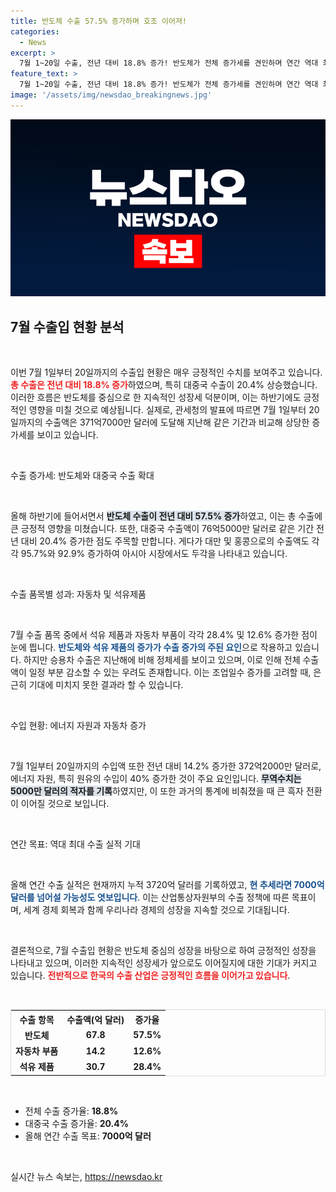 ```yaml
---
title: 반도체 수출 57.5% 증가하며 호조 이어져!
categories:
  - News
excerpt: >
  7월 1~20일 수출, 전년 대비 18.8% 증가! 반도체가 전체 증가세를 견인하며 연간 역대 최대 실적 가능성 제기. 반면, 승용차 수출은 정체. 무역수지 소폭 적자에도 긍정적 전망 이어져!
feature_text: >
  7월 1~20일 수출, 전년 대비 18.8% 증가! 반도체가 전체 증가세를 견인하며 연간 역대 최대 실적 가능성 제기. 반면, 승용차 수출은 정체. 무역수지 소폭 적자에도 긍정적 전망 이어져!
image: '/assets/img/newsdao_breakingnews.jpg'
---
```


<p><img src="/assets/img/newsdao_breakingnews.jpg" alt="ontimetimes 속보" /></p>

<h2 data-ke-size="size26">7월 수출입 현황 분석</h2>

<p data-ke-size="size16">&nbsp;</p>

<p>이번 7월 1일부터 20일까지의 수출입 현황은 매우 긍정적인 수치를 보여주고 있습니다. <b><span style="color: #ee2323;">총 수출은 전년 대비 18.8% 증가</span></b>하였으며, 특히 대중국 수출이 20.4% 상승했습니다. 이러한 흐름은 반도체를 중심으로 한 지속적인 성장세 덕분이며, 이는 하반기에도 긍정적인 영향을 미칠 것으로 예상됩니다. 실제로, 관세청의 발표에 따르면 7월 1일부터 20일까지의 수출액은 371억7000만 달러에 도달해 지난해 같은 기간과 비교해 상당한 증가세를 보이고 있습니다.</p>

<p data-ke-size="size16">&nbsp;</p>

<p>수출 증가세: 반도체와 대중국 수출 확대</p>

<p data-ke-size="size16">&nbsp;</p>

<p>올해 하반기에 들어서면서 <b><span style="background-color: #21538527;">반도체 수출이 전년 대비 57.5% 증가</span></b>하였고, 이는 총 수출에 큰 긍정적 영향을 미쳤습니다. 또한, 대중국 수출액이 76억5000만 달러로 같은 기간 전년 대비 20.4% 증가한 점도 주목할 만합니다. 게다가 대만 및 홍콩으로의 수출액도 각각 95.7%와 92.9% 증가하여 아시아 시장에서도 두각을 나타내고 있습니다.</p>

<p data-ke-size="size16">&nbsp;</p>

<p>수출 품목별 성과: 자동차 및 석유제품</p>

<p data-ke-size="size16">&nbsp;</p>

<p>7월 수출 품목 중에서 석유 제품과 자동차 부품이 각각 28.4% 및 12.6% 증가한 점이 눈에 띕니다. <b><span style="color: #1a5490;">반도체와 석유 제품의 증가가 수출 증가의 주된 요인</span></b>으로 작용하고 있습니다. 하지만 승용차 수출은 지난해에 비해 정체세를 보이고 있으며, 이로 인해 전체 수출액이 일정 부분 감소할 수 있는 우려도 존재합니다. 이는 조업일수 증가를 고려할 때, 은근히 기대에 미치지 못한 결과라 할 수 있습니다.</p>

<p data-ke-size="size16">&nbsp;</p>

<p>수입 현황: 에너지 자원과 자동차 증가</p>

<p data-ke-size="size16">&nbsp;</p>

<p>7월 1일부터 20일까지의 수입액 또한 전년 대비 14.2% 증가한 372억2000만 달러로, 에너지 자원, 특히 원유의 수입이 40% 증가한 것이 주요 요인입니다. <b><span style="background-color: #21538527;">무역수치는 5000만 달러의 적자를 기록</span></b>하였지만, 이 또한 과거의 통계에 비춰졌을 때 큰 흑자 전환이 이어질 것으로 보입니다.</p>

<p data-ke-size="size16">&nbsp;</p>

<p>연간 목표: 역대 최대 수출 실적 기대</p>

<p data-ke-size="size16">&nbsp;</p>

<p>올해 연간 수출 실적은 현재까지 누적 3720억 달러를 기록하였고, <b><span style="color: #1a5490;">현 추세라면 7000억 달러를 넘어설 가능성도 엿보입니다</span></b>. 이는 산업통상자원부의 수출 정책에 따른 목표이며, 세계 경제 회복과 함께 우리나라 경제의 성장을 지속할 것으로 기대됩니다.</p>

<p data-ke-size="size16">&nbsp;</p>

<p>결론적으로, 7월 수출입 현황은 반도체 중심의 성장을 바탕으로 하여 긍정적인 성장을 나타내고 있으며, 이러한 지속적인 성장세가 앞으로도 이어질지에 대한 기대가 커지고 있습니다. <b><span style="color: #ee2323;">전반적으로 한국의 수출 산업은 긍정적인 흐름을 이어가고 있습니다</span></b>.</p>

<p data-ke-size="size16">&nbsp;</p>

<table style="width:100%; border:1px solid #ddd;">
  <tr>
    <th style="text-align:center;">수출 항목</th>
    <th style="text-align:center;">수출액(억 달러)</th>
    <th style="text-align:center;">증가율</th>
  </tr>
  <tr>
    <td style="text-align: center; height: 17px;"><b>반도체</b></td>
    <td style="text-align: center; height: 17px;"><b>67.8</b></td>
    <td style="text-align: center; height: 17px;"><b>57.5%</b></td>
  </tr>
  <tr>
    <td style="text-align: center; height: 17px;"><b>자동차 부품</b></td>
    <td style="text-align: center; height: 17px;"><b>14.2</b></td>
    <td style="text-align: center; height: 17px;"><b>12.6%</b></td>
  </tr>
  <tr>
    <td style="text-align: center; height: 17px;"><b>석유 제품</b></td>
    <td style="text-align: center; height: 17px;"><b>30.7</b></td>
    <td style="text-align: center; height: 17px;"><b>28.4%</b></td>
  </tr>
</table>

<p data-ke-size="size16">&nbsp;</p>

<ul>
  <li>전체 수출 증가율: <b>18.8%</b></li>
  <li>대중국 수출 증가율: <b>20.4%</b></li>
  <li>올해 연간 수출 목표: <b>7000억 달러</b></li>
</ul>

<p data-ke-size="size16">&nbsp;</p>
실시간 뉴스 속보는, <a href="https://newsdao.kr" rel="dofollow">https://newsdao.kr</a>


